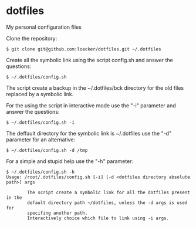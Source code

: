 dotfiles
========

My personal configuration files

Clone the repository:
~~~
$ git clone git@github.com:loacker/dotfiles.git ~/.dotfiles
~~~

Create all the symbolic link using the script config.sh and answer the questions:
~~~
$ ~/.dotfiles/config.sh
~~~

The script create a backup in the ~/.dotfiles/bck directory for the old files replaced by a symbolic link.

For the using the script in interactive mode use the "-i" parameter and answer the questions:
~~~
$ ~/.dotfiles/config.sh -i
~~~

The deffault directory for the symbolic link is ~/.dotfiles use the "-d" parameter for an alternative:
~~~
$ ~/.dotfiles/config.sh -d /tmp 
~~~

For a simple and stupid help use the "-h" parameter:
~~~
$ ~/.dotfiles/config.sh -h
Usage: /root/.dotfiles/config.sh [-i] [-d <dotfiles directory absolute path>] args

        The script create a symbolic link for all the dotfiles present in the
        default directory path ~/dotfiles, unless the -d args is used for
        specifing another path.
        Interactively choice which file to link using -i args.
~~~

